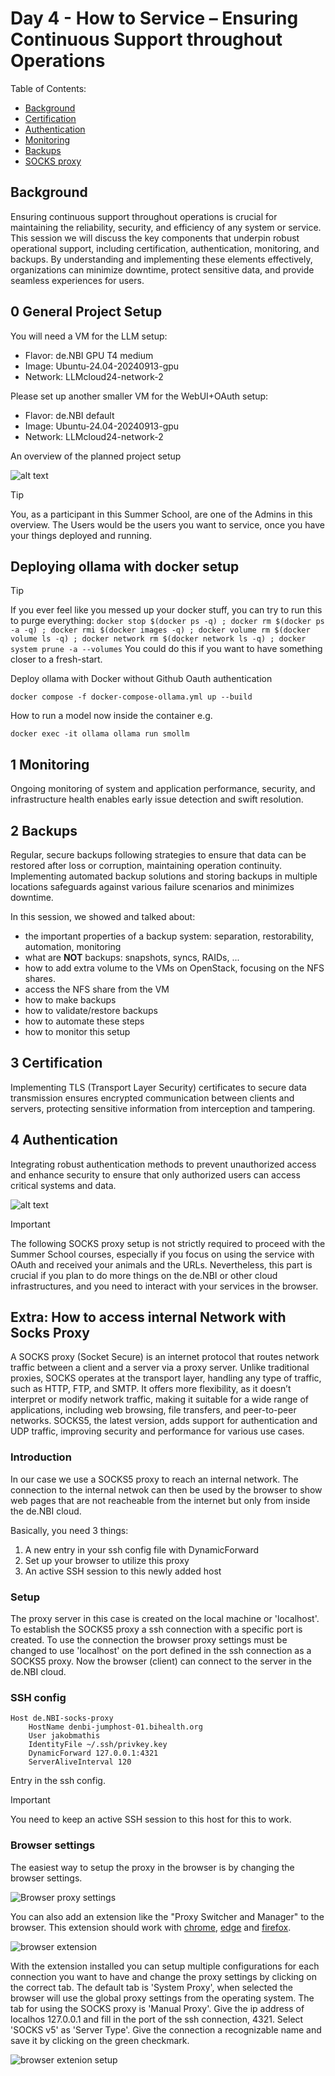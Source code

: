 # Day 4 - How to Service – Ensuring Continuous Support throughout Operations

Table of Contents:

- [Background](#background)
- [Certification](#certification)
- [Authentication](#authentication)
- [Monitoring](#monitoring)
- [Backups](#backups)
- [SOCKS proxy](#socks-proxy)

## Background

Ensuring continuous support throughout operations is crucial for maintaining the reliability, security, and efficiency of any system or service. This session we will discuss the key components that underpin robust operational support, including certification, authentication, monitoring, and backups. By understanding and implementing these elements effectively, organizations can minimize downtime, protect sensitive data, and provide seamless experiences for users.

## 0 General Project Setup

You will need a VM for the LLM setup:
- Flavor: de.NBI GPU T4 medium
- Image: Ubuntu-24.04-20240913-gpu
- Network: LLMcloud24-network-2

Please set up another smaller VM for the WebUI+OAuth setup:
- Flavor: de.NBI default
- Image: Ubuntu-24.04-20240913-gpu
- Network: LLMcloud24-network-2

An overview of the planned project setup

![alt text](images/llmcloud24.png)

>[!TIP]
>You, as a participant in this Summer School, are one of the Admins in this overview. The Users would be the users you want to service, once you have your things deployed and running.

## Deploying ollama with docker setup

>[!TIP]
>If you ever feel like you messed up your docker stuff, you can try to run this to purge everything:
>```docker stop $(docker ps -q) ; docker rm $(docker ps -a -q) ; docker rmi $(docker images -q) ; docker volume rm $(docker volume ls -q) ; docker network rm $(docker network ls -q) ; docker system prune -a --volumes```
>You could do this if you want to have something closer to a fresh-start.

Deploy ollama with Docker without Github Oauth authentication

```
docker compose -f docker-compose-ollama.yml up --build
```

How to run a model now inside the container e.g.
```
docker exec -it ollama ollama run smollm
```

## 1 Monitoring

Ongoing monitoring of system and application performance, security, and infrastructure health enables early issue detection and swift resolution.

## 2 Backups

Regular, secure backups following strategies to ensure that data can be restored after loss or corruption, maintaining operation continuity. Implementing automated backup solutions and storing backups in multiple locations safeguards against various failure scenarios and minimizes downtime.

In this session, we showed and talked about:
 - the important properties of a backup system: separation, restorability, automation, monitoring
 - what are **NOT** backups: snapshots, syncs, RAIDs, ...
 - how to add extra volume to the VMs on OpenStack, focusing on the NFS shares.
 - access the NFS share from the VM
 - how to make backups
 - how to validate/restore backups
 - how to automate these steps
 - how to monitor this setup

## 3 Certification
Implementing TLS (Transport Layer Security) certificates to secure data transmission ensures encrypted communication between clients and servers, protecting sensitive information from interception and tampering.

## 4 Authentication

Integrating robust authentication methods to prevent unauthorized access and enhance security to ensure that only authorized users can access critical systems and data.

![alt text](images/Github-Oauth.png)


>[!IMPORTANT]
>The following SOCKS proxy setup is not strictly required to proceed with the Summer School courses, especially if you focus on using the service with OAuth and received your animals and the URLs.
>Nevertheless, this part is crucial if you plan to do more things on the de.NBI or other cloud infrastructures, and you need to interact with your services in the browser.

## Extra: How to access internal Network with Socks Proxy

A SOCKS proxy (Socket Secure) is an internet protocol that routes network traffic between a client and a server via a proxy server. Unlike traditional proxies, SOCKS operates at the transport layer, handling any type of traffic, such as HTTP, FTP, and SMTP. It offers more flexibility, as it doesn’t interpret or modify network traffic, making it suitable for a wide range of applications, including web browsing, file transfers, and peer-to-peer networks. SOCKS5, the latest version, adds support for authentication and UDP traffic, improving security and performance for various use cases.

### Introduction

In our case we use a SOCKS5 proxy to reach an internal network. The connection to the internal netwok can then be used by the browser to show web pages that are not reacheable from the internet but only from inside the de.NBI cloud. 

Basically, you need 3 things:
1. A new entry in your ssh config file with DynamicForward
2. Set up your browser to utilize this proxy
3. An active SSH session to this newly added host

### Setup

The proxy server in this case is created on the local machine or 'localhost'. To establish the SOCKS5 proxy a ssh connection with a specific port is created. To use the connection the browser proxy settings must be changed to use 'localhost' on the port defined in the ssh connection as a SOCKS5 proxy. Now the browser (client) can connect to the server in the de.NBI cloud.

### SSH config

```config
Host de.NBI-socks-proxy
    HostName denbi-jumphost-01.bihealth.org
    User jakobmathis
    IdentityFile ~/.ssh/privkey.key
    DynamicForward 127.0.0.1:4321
    ServerAliveInterval 120
```

Entry in the ssh config.

>[!IMPORTANT]
>You need to keep an active SSH session to this host for this to work.

### Browser settings

The easiest way to setup the proxy in the browser is by changing the browser settings.

![Browser proxy settings](images/browser-socks-proxy.png)

You can also add an extension like the "Proxy Switcher and Manager" to the browser. This extension should work with [chrome](https://chromewebstore.google.com/detail/proxy-switcher-and-manage/onnfghpihccifgojkpnnncpagjcdbjod), [edge](https://microsoftedge.microsoft.com/addons/detail/proxy-switcher-and-manage/gneeeeckemnjlgopgpchamgmfpkglgaj) and [firefox](https://addons.mozilla.org/en-US/firefox/addon/proxy-switcher-and-manager/).

![browser extension](images/proxy_browser_extension.png)

With the extension installed you can setup multiple configurations for each connection you want to have and change the proxy settings by clicking on the correct tab. The default tab is 'System Proxy', when selected the browser will use the global proxy settings from the operating system. The tab for using the SOCKS proxy is 'Manual Proxy'.
Give the ip address of localhos 127.0.0.1 and fill in the port of the ssh connection, 4321. Select 'SOCKS v5' as 'Server Type'. Give the connection a recognizable name and save it by clicking on the green checkmark.

![browser extenion setup](images/proxy_browser_extension_setup.png)
